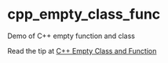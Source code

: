 # cpp_empty_class_func
Demo of C++ empty function and class

Read the tip at [C++ Empty Class and Function](https://www.codeproject.com/Tips/5266971/Cplusplus-Empty-Class-and-Function)
